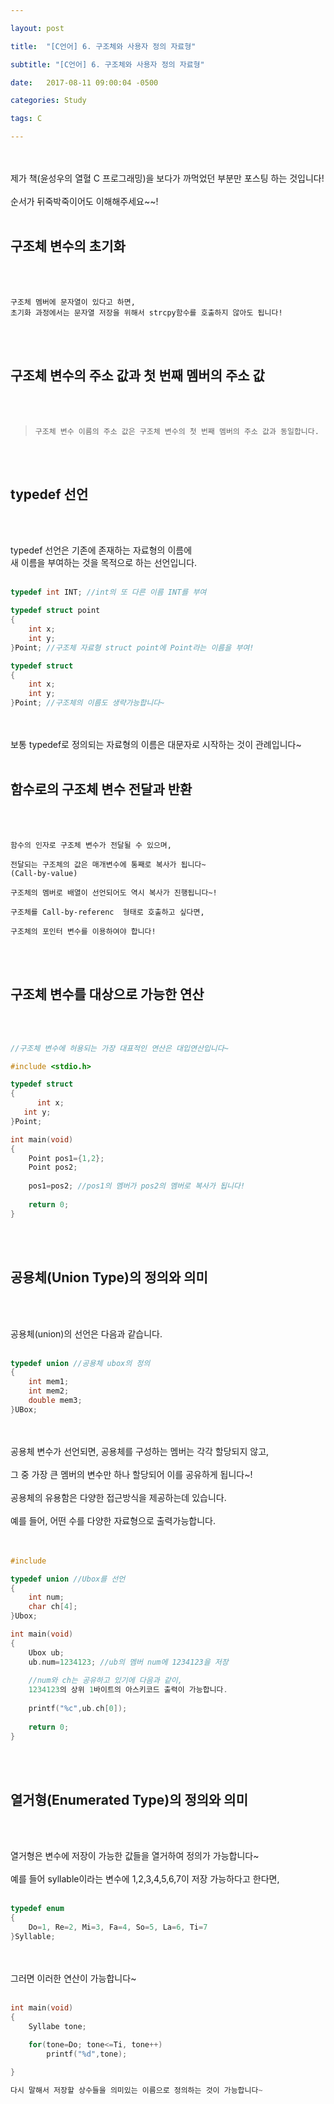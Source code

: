 ```yaml
---

layout: post

title:  "[C언어] 6. 구조체와 사용자 정의 자료형"

subtitle: "[C언어] 6. 구조체와 사용자 정의 자료형"

date:   2017-08-11 09:00:04 -0500

categories: Study

tags: C

---
```



<br>
<br>
제가 책(윤성우의 열혈 C 프로그래밍)을 보다가 까먹었던 부분만 포스팅 하는 것입니다!
<br>
<br>
순서가 뒤죽박죽이어도 이해해주세요~~!
<br>
<br>

## 구조체 변수의 초기화

<br>
<br>

```
구조체 멤버에 문자열이 있다고 하면,
초기화 과정에서는 문자열 저장을 위해서 strcpy함수를 호출하지 않아도 됩니다!
```

<br>
<br>

## 구조체 변수의 주소 값과 첫 번째 멤버의 주소 값

<br>
<br>

>```
>구조체 변수 이름의 주소 값은 구조체 변수의 첫 번째 멤버의 주소 값과 동일합니다.
>```


<br>
<br>

## typedef 선언
<br>
<br>


typedef 선언은 기존에 존재하는 자료형의 이름에
<br> 
새 이름을 부여하는 것을 목적으로 하는 선언입니다.
<br>
<br>

```cpp
typedef int INT; //int의 또 다른 이름 INT를 부여

typedef struct point
{
	int x;
	int y;
}Point; //구조체 자료형 struct point에 Point라는 이름을 부여!

typedef struct
{
	int x;
	int y;
}Point; //구조체의 이름도 생략가능합니다~
```

<br>
<br>
보통 typedef로 정의되는 자료형의 이름은 대문자로 시작하는 것이 관례입니다~ 


<br>
<br>

## 함수로의 구조체 변수 전달과 반환

<br>
<br>

```
함수의 인자로 구조체 변수가 전달될 수 있으며, 

전달되는 구조체의 값은 매개변수에 통째로 복사가 됩니다~
(Call-by-value)

구조체의 멤버로 배열이 선언되어도 역시 복사가 진행됩니다~!

구조체를 Call-by-referenc  형태로 호출하고 싶다면,

구조체의 포인터 변수를 이용하여야 합니다!
```


<br>
<br>

## 구조체 변수를 대상으로 가능한 연산
<br>
<br>


```cpp
//구조체 변수에 허용되는 가장 대표적인 연산은 대입연산입니다~

#include <stdio.h>

typedef struct
{
	  int x;
   int y;
}Point;

int main(void)
{
	Point pos1={1,2};
	Point pos2;
	
	pos1=pos2; //pos1의 멤버가 pos2의 멤버로 복사가 됩니다!
	
	return 0;
}	
```

<br>
<br>


## 공용체(Union Type)의 정의와 의미

<br>
<br>

공용체(union)의 선언은 다음과 같습니다.
<br>
<br>

```cpp
typedef union //공용체 ubox의 정의
{
	int mem1;
	int mem2;
	double mem3;
}UBox;
```

<br>
<br>
공용체 변수가 선언되면, 공용체를 구성하는 멤버는 각각 할당되지 않고,
<br>
<br>
그 중 가장 큰 멤버의 변수만 하나 할당되어 이를 공유하게 됩니다~!
<br>
<br>
공용체의 유용함은 다양한 접근방식을 제공하는데 있습니다.
<br>
<br>
예를 들어, 어떤 수를 다양한 자료형으로 출력가능합니다.
<br>
<br>
<br>

```cpp
#include

typedef union //Ubox를 선언
{
	int num;
	char ch[4];
}Ubox;

int main(void)
{
	Ubox ub;
	ub.num=1234123; //ub의 멤버 num에 1234123을 저장
	
	//num와 ch는 공유하고 있기에 다음과 같이, 
	1234123의 상위 1바이트의 아스키코드 출력이 가능합니다.
	
	printf("%c",ub.ch[0]);
	
	return 0; 
}	
```			

<br>
<br>

## 열거형(Enumerated Type)의 정의와 의미

<br>
<br>

열거형은 변수에 저장이 가능한 값들을 열거하여 정의가 가능합니다~
<br>
<br>
예를 들어 syllable이라는 변수에 1,2,3,4,5,6,7이 저장 가능하다고 한다면,
<br>
<br>

```cpp
typedef enum 
{
	Do=1, Re=2, Mi=3, Fa=4, So=5, La=6, Ti=7
}Syllable;
```

<br>
<br>
그러면 이러한 연산이 가능합니다~
<br>
<br>

```cpp
int main(void)
{
	Syllabe tone;
	
	for(tone=Do; tone<=Ti, tone++)
		printf("%d",tone);

}

다시 말해서 저장할 상수들을 의미있는 이름으로 정의하는 것이 가능합니다~
```		


